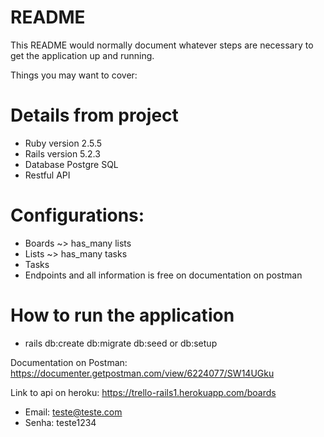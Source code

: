 # README

This README would normally document whatever steps are necessary to get the
application up and running.

Things you may want to cover:

# Details from project
* Ruby version 2.5.5
* Rails version 5.2.3
* Database Postgre SQL
* Restful API 

# Configurations:
- Boards ~> has_many lists
- Lists ~> has_many tasks
- Tasks
- Endpoints and all information is free on documentation on postman

# How to run the application
- rails db:create db:migrate db:seed or db:setup

Documentation on Postman: https://documenter.getpostman.com/view/6224077/SW14UGku

Link to api on heroku: https://trello-rails1.herokuapp.com/boards
- Email: teste@teste.com
- Senha: teste1234
